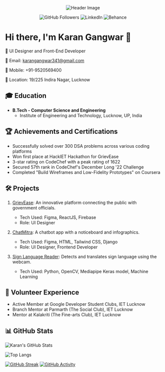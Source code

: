 <div align="center">
  <img src="https://github.com/karangangwar341/karangangwar341/raw/main/assets/header.png" alt="Header Image">
</div>

<p align="center">
  <img src="https://img.shields.io/github/followers/karangangwar341?style=social" alt="GitHub Followers">
  <img src="https://img.shields.io/badge/LinkedIn-karangangwar-blue" alt="LinkedIn">
  <img src="https://img.shields.io/badge/Behance-karangangwar-orange" alt="Behance">
</p>

# Hi there, I'm Karan Gangwar 👋

🚀 UI Designer and Front-End Developer

📧 Email: karangangwar341@gmail.com

📱 Mobile: +91-9520569400

📍 Location: 19/225 Indira Nagar, Lucknow

## 🎓 Education
- **B.Tech - Computer Science and Engineering**
  - Institute of Engineering and Technology, Lucknow, UP, India

## 🏆 Achievements and Certifications
- Successfully solved over 300 DSA problems across various coding platforms
- Won first place at HackIET Hackathon for GrievEase
- 3-star rating on CodeChef with a peak rating of 1622
- Secured 57th rank in CodeChef's December Long '22 Challenge
- Completed "Build Wireframes and Low-Fidelity Prototypes" on Coursera

## 🛠️ Projects
1. [GrievEase](https://griev-ease.vercel.app/): An innovative platform connecting the public with government officials.
   - Tech Used: Figma, ReactJS, Firebase
   - Role: UI Designer

2. [ChatMitra](https://github.com/karangangwar341/Chatmitra): A chatbot app with a noticeboard and infographics.
   - Tech Used: Figma, HTML, Tailwind CSS, Django
   - Role: UI Designer, Frontend Developer

3. [Sign Language Reader](https://github.com/karangangwar341/LFR-Direction-calculator): Detects and translates sign language using the webcam.
   - Tech Used: Python, OpenCV, Mediapipe Keras model, Machine Learning

## 💼 Volunteer Experience
- Active Member at Google Developer Student Clubs, IET Lucknow
- Branch Mentor at Parmarth (The Social Club), IET Lucknow
- Mentor at Kalakriti (The Fine-arts Club), IET Lucknow

## 📊 GitHub Stats
![Karan's GitHub Stats](https://github-readme-stats.vercel.app/api?username=karangangwar341&show_icons=true&hide_border=true&count_private=true&hide=prs,issues&theme=dark)

![Top Langs](https://github-readme-stats.vercel.app/api/top-langs/?username=karangangwar341&layout=compact&hide_border=true&theme=dark)

<!-- Dynamic Elements (These won't be dynamic in the README but you can check them by clicking on the link) -->
[![GitHub Streak](https://github-readme-streak-stats.herokuapp.com/?user=karangangwar341&hide_border=true&theme=dark)](https://github.com/DenverCoder1/github-readme-streak-stats)
[![GitHub Activity](https://activity-graph.herokuapp.com/graph?username=karangangwar341&bg_color=000000&color=00FF00&line=0000FF&point=00FF00&hide_border=true&theme=dark)](https://github.com/ashutosh00710/github-readme-activity-graph)

<!-- Add more dynamic elements as needed -->
